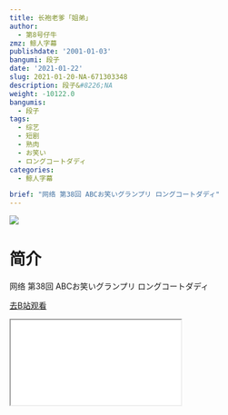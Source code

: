 ```yaml
---
title: 长袍老爹「姐弟」
author:
  - 第8号仔牛
zmz: 鲸人字幕
publishdate: '2001-01-03'
bangumi: 段子
date: '2021-01-22'
slug: 2021-01-20-NA-671303348
description: 段子&#8226;NA
weight: -10122.0
bangumis:
  - 段子
tags:
  - 综艺
  - 短剧
  - 熟肉
  - お笑い
  - ロングコートダディ
categories:
  - 鲸人字幕

brief: "网络 第38回 ABCお笑いグランプリ ロングコートダディ"
---
```

![](https://raw.githubusercontent.com/tcgriffith/owaraisite/master/static/tmpimg/2f020237db21c21bc932a4f7440395a373ff827a.jpg.480.jpg)
# 简介  
网络
第38回 ABCお笑いグランプリ
ロングコートダディ  

[去B站观看](https://www.bilibili.com/video/av671303348/)
<div class ="resp-container"><iframe class="testiframe" src="//player.bilibili.com/player.html?aid=671303348"", scrolling="no", allowfullscreen="true" > </iframe></div> 
